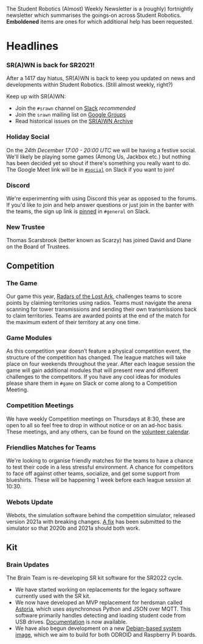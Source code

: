 The Student Robotics (Almost) Weekly Newsletter is a (roughly) fortnightly newsletter which summarises the goings‐on across Student Robotics. **Emboldened** items are ones for which additional help has been requested.

# Headlines

### SR(A)WN is back for SR2021!

After a 1417 day hiatus, SR(A)WN is back to keep you updated on news and developments within Student Robotics. (Still almost weekly, right?)

Keep up with SR(A)WN:

- Join the `#srawn` channel on [Slack](https://app.slack.com/client/T0EEPF1LH/C01GBT8NMSN) _recommended_
- Join the `srawn` mailing list on [Google Groups](https://groups.google.com/g/srawn)
- Read historical issues on the [SR(A)WN Archive](https://studentrobotics.org/srawn)

### Holiday Social
On the _24th December 17:00 - 20:00 UTC_ we will be having a festive social. We'll likely be playing some games (Among Us, Jackbox etc.) but nothing has been decided yet so shout if there's something you really want to do. The Google Meet link will be in [`#social`](https://studentrobotics.slack.com/archives/CF94T25GU) on Slack if you want to join!

### Discord
We're experimenting with using Discord this year as opposed to the forums. If you'd like to join and help answer questions or just join in the banter with the teams, the sign up link is [pinned](https://studentrobotics.slack.com/archives/C0EEJ0ASY/p1607552491072100) in `#general` on Slack.

### New Trustee
Thomas Scarsbrook (better known as Scarzy) has joined David and Diane on the Board of Trustees.

## Competition

### The Game
Our game this year, [Radars of the Lost Ark](https://studentrobotics.org/docs/rules/), challenges teams to score points by claiming territories using radios. Teams must navigate the arena scanning for tower transmissions and sending their own transmissions back to claim territories. Teams are awarded points at the end of the match for the maximum extent of their territory at any one time.

### Game Modules
As this competition year doesn’t feature a physical competition event, the structure of the competition has changed. The league matches will take place on four weekends throughout the year. After each league session the game will gain additional modules that will present new and different challenges to the competitors. If you have any cool ideas for modules please share them in `#game` on Slack or come along to a Competition Meeting.

### Competition Meetings
We have weekly Competition meetings on Thursdays at 8:30, these are open to all so feel free to drop in without notice or on an ad-hoc basis. These meetings, and any others, can be found on the [volunteer calendar](https://studentrobotics.org/runbook/volunteering/calendars/).

### Friendlies Matches for Teams
We're looking to organise friendly matches for the teams to have a chance to test their code in a less stressful environment. A chance for competitors to face off against other teams, socialize, and get some support from blueshirts. These will be happening 1 week before each league session at 10:30.

### Webots Update

Webots, the simulation software behind the competition simulator, released version 2021a with breaking changes. [A fix](https://github.com/srobo/competition-simulator/pull/251) has been submitted to the simulator so that 2020b and 2021a should both work.

## Kit

### Brain Updates

The Brain Team is re-developing SR kit software for the SR2022 cycle.

- We have started working on replacements for the legacy software currently used with the SR kit.
- We now have developed an MVP replacement for herdsman called [Astoria](https://github.com/srobo/astoria), which uses asynchronous Python and JSON over MQTT. This software primarily handles detecting and loading student code from USB drives. [Documentation](https://srobo.github.io/astoria) is now available.
- We have also begun development on a new [Debian-based system image](https://github.com/srobo/robot-base), which we aim to build for both ODROID and Raspberry Pi boards.
